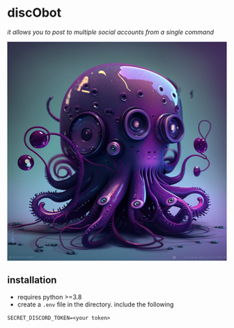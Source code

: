 # discObot
_it allows you to post to multiple social accounts from a single command_

![a cute robocto](images/cuteo.png)
## installation
- requires python >=3.8
- create a `.env` file in the directory. include the following
```
SECRET_DISCORD_TOKEN=<your token>
```